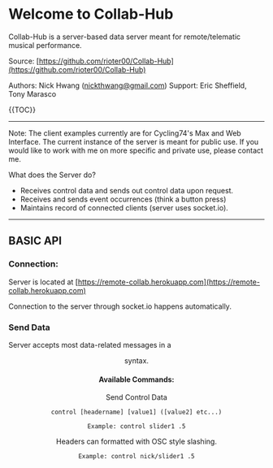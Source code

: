 # Welcome to Collab-Hub
Collab-Hub is a server-based data server meant for remote/telematic musical performance.

Source: [https://github.com/rioter00/Collab-Hub](https://github.com/rioter00/Collab-Hub)

Authors: Nick Hwang (nickthwang@gmail.com)
Support: Eric Sheffield, Tony Marasco


{{TOC}}

---
Note: The client examples currently are for Cycling74's Max and Web Interface.
The current instance of the server is meant for public use. If you would like to work with me on more specific and private use, please contact me. 

What does the Server do?

- Receives control data and  sends out control data upon request.
- Receives and sends event occurrences (think a button press)
- Maintains record of connected clients (server uses socket.io).

---
## BASIC API

### Connection:

Server is located at [https://remote-collab.herokuapp.com](https://remote-collab.herokuapp.com)

Connection to the server through socket.io happens automatically.

### Send Data
Server accepts most data-related messages in a <command> <header> <value> syntax.


#### Available Commands:
Send Control Data

	control [headername] [value1] ([value2] etc...)

	Example: control slider1 .5


Headers can formatted with OSC style slashing.

	Example: control nick/slider1 .5
	
	


